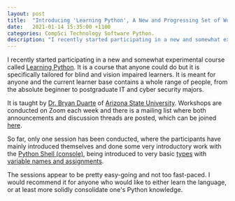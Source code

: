 ```yaml
---
layout: post
title:  "Introducing 'Learning Python', A New and Progressing Set of Workshops and Wikis to Teach Python in an Accessible Setting"
date:   2021-01-14 15:35:00 +1100
categories: CompSci Technology Software Python.
description: "I recently started participating in a new and somewhat experimental course called Learning Python.  It is a course that anyone could do but it is specifically tailored for blind and vision impaired learners.  It is meant for anyone and the current learner base contains a whole range of people, from the absolute beginner to postgraduate IT and cyber security majors."
---
```


I recently started participating in a new and somewhat experimental course called [Learning Python](http://learningpython.siteweaver.org/).  It is a course that anyone could do but it is specifically tailored for blind and vision impaired learners.  It is meant for anyone and the current learner base contains a whole range of people, from the absolute beginner to postgraduate IT and cyber security majors.

It is taught by [Dr. Bryan Duarte](https://www.linkedin.com/in/bryan-duarte-b37bb7b1/) of [Arizona State University](https://cubic.asu.edu/content/bryan-duarte).  Workshops are conducted on Zoom each week and there is a mailing list where both announcements and discussion threads are posted, which can be joined [here](http://learningpython.siteweaver.org/mailman/listinfo/python_learningpython.siteweaver.org).

So far, only one session has been conducted, where the participants have mainly introduced themselves and done some very introductory work with the [Python Shell (console)](https://docs.python.org/3/tutorial/interpreter.html), being introduced to very basic [types](https://realpython.com/python-data-types/) with [variable names and assignments](https://realpython.com/python-variables/).

The sessions appear to be pretty easy-going and not too fast-paced.  I would recommend it for anyone who would like to either learn the language, or at least more solidly consolidate one's Python knowledge.